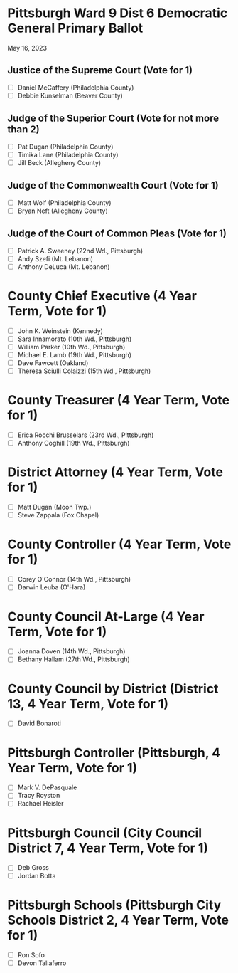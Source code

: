 # Pittsburgh Ward 9 Dist 6 Democratic General Primary Ballot
May 16, 2023

## Justice of the Supreme Court (Vote for 1)
- [ ] Daniel McCaffery (Philadelphia County)
- [ ] Debbie Kunselman (Beaver County)

## Judge of the Superior Court (Vote for not more than 2)
- [ ] Pat Dugan (Philadelphia County)
- [ ] Timika Lane (Philadelphia County)
- [ ] Jill Beck (Allegheny County)

## Judge of the Commonwealth Court (Vote for 1)
- [ ] Matt Wolf (Philadelphia County)
- [ ] Bryan Neft (Allegheny County)

## Judge of the Court of Common Pleas (Vote for 1)
- [ ] Patrick A. Sweeney (22nd Wd., Pittsburgh)
- [ ] Andy Szefi (Mt. Lebanon)
- [ ] Anthony DeLuca (Mt. Lebanon)

# County Chief Executive (4 Year Term, Vote for 1)
- [ ] John K. Weinstein (Kennedy)
- [ ] Sara Innamorato (10th Wd., Pittsburgh)
- [ ] William Parker (10th Wd., Pittsburgh)
- [ ] Michael E. Lamb (19th Wd., Pittsburgh)
- [ ] Dave Fawcett (Oakland)
- [ ] Theresa Sciulli Colaizzi (15th Wd., Pittsburgh)

# County Treasurer (4 Year Term, Vote for 1)
- [ ] Erica Rocchi Brusselars (23rd Wd., Pittsburgh)
- [ ] Anthony Coghill (19th Wd., Pittsburgh)

# District Attorney (4 Year Term, Vote for 1)
- [ ] Matt Dugan (Moon Twp.)
- [ ] Steve Zappala (Fox Chapel)

# County Controller (4 Year Term, Vote for 1)
- [ ] Corey O'Connor (14th Wd., Pittsburgh)
- [ ] Darwin Leuba (O'Hara)

# County Council At-Large (4 Year Term, Vote for 1)
- [ ] Joanna Doven (14th Wd., Pittsburgh)
- [ ] Bethany Hallam (27th Wd., Pittsburgh)

# County Council by District (District 13, 4 Year Term, Vote for 1)
- [ ] David Bonaroti

# Pittsburgh Controller (Pittsburgh, 4 Year Term, Vote for 1)
- [ ] Mark V. DePasquale
- [ ] Tracy Royston
- [ ] Rachael Heisler

# Pittsburgh Council (City Council District 7, 4 Year Term, Vote for 1)
- [ ] Deb Gross
- [ ] Jordan Botta

# Pittsburgh Schools (Pittsburgh City Schools District 2, 4 Year Term, Vote for 1)
- [ ] Ron Sofo
- [ ] Devon Taliaferro
